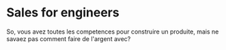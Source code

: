 # Sales for engineers

So, vous avez toutes les competences pour construire un produite, mais ne savaez pas comment faire de l'argent avec?
